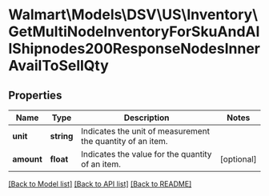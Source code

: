 # Walmart\Models\DSV\US\Inventory\GetMultiNodeInventoryForSkuAndAllShipnodes200ResponseNodesInnerAvailToSellQty

## Properties

Name | Type | Description | Notes
------------ | ------------- | ------------- | -------------
**unit** | **string** | Indicates the unit of measurement the quantity of an item. |
**amount** | **float** | Indicates the value for the quantity of an item. | [optional]


[[Back to Model list]](./) [[Back to API list]](../../../../../README.md#supported-apis) [[Back to README]](../../../../../README.md)
